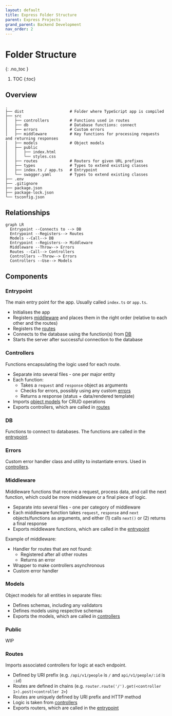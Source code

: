 ```yaml
---
layout: default
title: Express Folder Structure
parent: Express Projects
grand_parent: Backend Development
nav_order: 2
---
```


# Folder Structure
{: .no_toc }

1. TOC
{:toc}

## Overview

```
.
├── dist                    # Folder where TypeScript app is compiled
├── src
│   ├── controllers         # Functions used in routes
│   ├── db                  # Database functions: connect
│   ├── errors              # Custom errors
│   ├── middleware          # Key functions for processing requests and returning responses
│   ├── models              # Object models
│   ├── public
│   │   ├── index.html
│   │   └── styles.css
│   ├── routes              # Routers for given URL prefixes
│   ├── types               # Types to extend existing classes
│   ├── index.ts / app.ts   # Entrypoint
│   └── swagger.yaml        # Types to extend existing classes
├── .env
├── .gitignore
├── package.json
├── package-lock.json
└── tsconfig.json
```

## Relationships

```mermaid
graph LR
  Entrypoint --Connects to --> DB
  Entrypoint --Registers--> Routes
  Models --Call--> DB
  Entrypoint --Registers--> Middleware
  Middleware --Throw--> Errors
  Routes --Call--> Controllers
  Controllers --Throw--> Errors
  Controllers --Use--> Models
```

## Components

### Entrypoint
The main entry point for the app. Usually called `index.ts` or `app.ts`.

- Initialises the app
- Registers [middleware](#middleware) and places them in the right order (relative to each other and the routes)
- Registers the [routes](#routes)
- Connects to the database using the function(s) from [DB](#db)
- Starts the server after successful connection to the database

### Controllers
Functions encapsulating the logic used for each route.

- Separate into several files - one per major entity
- Each function:
  - Takes a `request` and `response` object as arguments
  - Checks for errors, possibly using any custom [errors](#errors)
  - Returns a response (status + data/rendered template)
- Imports [object models](#models) for CRUD operations
- Exports controllers, which are called in [routes](#routes)

### DB
Functions to connect to databases. The functions are called in the [entrypoint](#entrypoint).

### Errors
Custom error handler class and utility to instantiate errors. Used in [controllers](#controllers).

### Middleware
Middleware functions that receive a request, process data, and call the next function, which could be more middleware or a final piece of logic.

- Separate into several files - one per category of middleware
- Each middleware function takes `request`, `response` and `next` objects/functions as arguments, and either (1) calls `next()` or (2) returns a final response
- Exports middleware functions, which are called in the [entrypoint](#entrypoint)

Example of middleware:

- Handler for routes that are not found:
  - Registered after all other routes
  - Returns an error
- Wrapper to make controllers asynchronous
- Custom error handler

### Models
Object models for all entities in separate files:

- Defines schemas, including any validators
- Defines models using respective schemas
- Exports the models, which are called in [controllers](#controllers)

### Public
WIP

### Routes
Imports associated controllers for logic at each endpoint.

- Defined by URI prefix (e.g. `/api/v1/people` is `/` and `api/v1/people/:id` is `:id`)
- Routes are defined in chains (e.g. `router.route('/').get(<controller 1>).post(<controller 2>`)
- Routes are uniquely defined by URI prefix and HTTP method
- Logic is taken from [controllers](#controllers)
- Exports routers, which are called in the [entrypoint](#entrypoint)